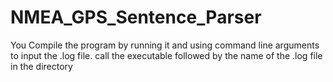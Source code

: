 # NMEA_GPS_Sentence_Parser

You Compile the program by running it and using command line arguments to input the .log file.
call the executable followed by the name of the .log file in the directory
